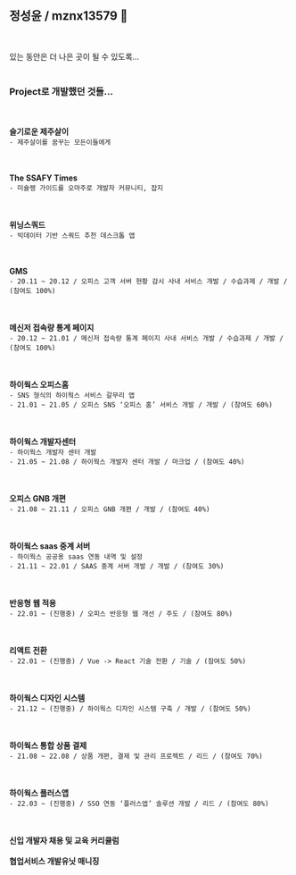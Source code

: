## 정성윤 / mznx13579 👋  
<br>

있는 동안은 더 나은 곳이 될 수 있도록...  
<br>
### Project로 개발했던 것들...



<br><br>
**슬기로운 제주살이**<br/>
`- 제주살이를 꿈꾸는 모든이들에게`


<br><br>
**The SSAFY Times**<br/>
`- 미슐랭 가이드를 오마주로 개발자 커뮤니티, 잡지`


<br><br>
**위닝스쿼드**<br/>
`- 빅데이터 기반 스쿼드 추천 데스크톱 앱`


<br><br>
**GMS**<br/>
`- 20.11 ~ 20.12 / 오피스 고객 서버 현황 감시 사내 서비스 개발 / 수습과제 / 개발 / (참여도 100%)`


<br><br>
**메신저 접속량 통계 페이지**<br/>
`- 20.12 ~ 21.01 / 메신저 접속량 통계 페이지 사내 서비스 개발 / 수습과제 / 개발 / (참여도 100%)`


<br><br>
**하이웍스 오피스홈**<br/>
`- SNS 형식의 하이웍스 서비스 갈무리 앱`<br/>
`- 21.01 ~ 21.05 / 오피스 SNS ‘오피스 홈’ 서비스 개발 / 개발 / (참여도 60%)`


<br><br>
**하이웍스 개발자센터**<br/>
`- 하이웍스 개발자 센터 개발`<br/>
`- 21.05 ~ 21.08 / 하이웍스 개발자 센터 개발 / 마크업 / (참여도 40%)`


<br><br>
**오피스 GNB 개편**<br/>
`- 21.08 ~ 21.11 / 오피스 GNB 개편 / 개발 / (참여도 40%)`


<br><br>
**하이웍스 saas 중계 서버**<br/>
`- 하이웍스 공공용 saas 연동 내역 및 설정`<br/>
`- 21.11 ~ 22.01 / SAAS 중계 서버 개발 / 개발 / (참여도 30%)`


<br><br>
**반응형 웹 적용**<br/>
`- 22.01 ~ (진행중) / 오피스 반응형 웹 개선 / 주도 / (참여도 80%)`


<br><br>
**리액트 전환**<br/>
`- 22.01 ~ (진행중) / Vue -> React 기술 전환 / 기술 / (참여도 50%)`


<br><br>
**하이웍스 디자인 시스템**<br/>
`- 21.12 ~ (진행중) / 하이웍스 디자인 시스템 구축 / 개발 / (참여도 50%)`

<br><br>
**하이웍스 통합 상품 결제**<br/>
`- 21.08 ~ 22.08 / 상품 개편, 결제 및 관리 프로젝트 / 리드 / (참여도 70%)`


<br><br>
**하이웍스 플러스앱**<br/>
`- 22.03 ~ (진행중) / SSO 연동 ‘플러스앱’ 솔루션 개발 / 리드 / (참여도 80%)`


<br><br>
**신입 개발자 채용 및 교육 커리큘럼**<br/><br/>
**협업서비스 개발유닛 매니징**
